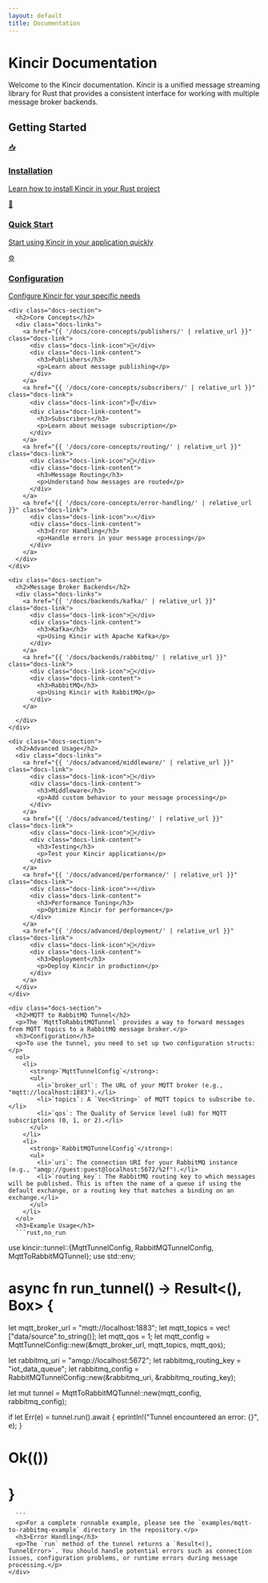 ```yaml
---
layout: default
title: Documentation
---
```


<div class="docs-container-page">
  <h1>Kincir Documentation</h1>

  <p class="intro-text">Welcome to the Kincir documentation. Kincir is a unified message streaming library for Rust that provides a consistent interface for working with multiple message broker backends.</p>

  <div class="docs-sections">
    <div class="docs-section">
      <h2>Getting Started</h2>
      <div class="docs-links">
        <a href="{{ '/docs/installation/index' | relative_url }}" class="docs-link">
          <div class="docs-link-icon">📥</div>
          <div class="docs-link-content">
            <h3>Installation</h3>
            <p>Learn how to install Kincir in your Rust project</p>
          </div>
        </a>
        <a href="{{ '/docs/quick-start/' | relative_url }}" class="docs-link">
          <div class="docs-link-icon">🚀</div>
          <div class="docs-link-content">
            <h3>Quick Start</h3>
            <p>Start using Kincir in your application quickly</p>
          </div>
        </a>
        <a href="{{ '/docs/configuration/' | relative_url }}" class="docs-link">
          <div class="docs-link-icon">⚙️</div>
          <div class="docs-link-content">
            <h3>Configuration</h3>
            <p>Configure Kincir for your specific needs</p>
          </div>
        </a>
      </div>
    </div>

    <div class="docs-section">
      <h2>Core Concepts</h2>
      <div class="docs-links">
        <a href="{{ '/docs/core-concepts/publishers/' | relative_url }}" class="docs-link">
          <div class="docs-link-icon">📢</div>
          <div class="docs-link-content">
            <h3>Publishers</h3>
            <p>Learn about message publishing</p>
          </div>
        </a>
        <a href="{{ '/docs/core-concepts/subscribers/' | relative_url }}" class="docs-link">
          <div class="docs-link-icon">👂</div>
          <div class="docs-link-content">
            <h3>Subscribers</h3>
            <p>Learn about message subscription</p>
          </div>
        </a>
        <a href="{{ '/docs/core-concepts/routing/' | relative_url }}" class="docs-link">
          <div class="docs-link-icon">🔄</div>
          <div class="docs-link-content">
            <h3>Message Routing</h3>
            <p>Understand how messages are routed</p>
          </div>
        </a>
        <a href="{{ '/docs/core-concepts/error-handling/' | relative_url }}" class="docs-link">
          <div class="docs-link-icon">⚠️</div>
          <div class="docs-link-content">
            <h3>Error Handling</h3>
            <p>Handle errors in your message processing</p>
          </div>
        </a>
      </div>
    </div>

    <div class="docs-section">
      <h2>Message Broker Backends</h2>
      <div class="docs-links">
        <a href="{{ '/docs/backends/kafka/' | relative_url }}" class="docs-link">
          <div class="docs-link-icon">🔗</div>
          <div class="docs-link-content">
            <h3>Kafka</h3>
            <p>Using Kincir with Apache Kafka</p>
          </div>
        </a>
        <a href="{{ '/docs/backends/rabbitmq/' | relative_url }}" class="docs-link">
          <div class="docs-link-icon">🐇</div>
          <div class="docs-link-content">
            <h3>RabbitMQ</h3>
            <p>Using Kincir with RabbitMQ</p>
          </div>
        </a>
 
      </div>
    </div>

    <div class="docs-section">
      <h2>Advanced Usage</h2>
      <div class="docs-links">
        <a href="{{ '/docs/advanced/middleware/' | relative_url }}" class="docs-link">
          <div class="docs-link-icon">🔌</div>
          <div class="docs-link-content">
            <h3>Middleware</h3>
            <p>Add custom behavior to your message processing</p>
          </div>
        </a>
        <a href="{{ '/docs/advanced/testing/' | relative_url }}" class="docs-link">
          <div class="docs-link-icon">🧪</div>
          <div class="docs-link-content">
            <h3>Testing</h3>
            <p>Test your Kincir applications</p>
          </div>
        </a>
        <a href="{{ '/docs/advanced/performance/' | relative_url }}" class="docs-link">
          <div class="docs-link-icon">⚡</div>
          <div class="docs-link-content">
            <h3>Performance Tuning</h3>
            <p>Optimize Kincir for performance</p>
          </div>
        </a>
        <a href="{{ '/docs/advanced/deployment/' | relative_url }}" class="docs-link">
          <div class="docs-link-icon">🚀</div>
          <div class="docs-link-content">
            <h3>Deployment</h3>
            <p>Deploy Kincir in production</p>
          </div>
        </a>
      </div>
    </div>
  </div>

    <div class="docs-section">
      <h2>MQTT to RabbitMQ Tunnel</h2>
      <p>The `MqttToRabbitMQTunnel` provides a way to forward messages from MQTT topics to a RabbitMQ message broker.</p>
      <h3>Configuration</h3>
      <p>To use the tunnel, you need to set up two configuration structs:</p>
      <ol>
        <li>
          <strong>`MqttTunnelConfig`</strong>:
          <ul>
            <li>`broker_url`: The URL of your MQTT broker (e.g., "mqtt://localhost:1883").</li>
            <li>`topics`: A `Vec<String>` of MQTT topics to subscribe to.</li>
            <li>`qos`: The Quality of Service level (u8) for MQTT subscriptions (0, 1, or 2).</li>
          </ul>
        </li>
        <li>
          <strong>`RabbitMQTunnelConfig`</strong>:
          <ul>
            <li>`uri`: The connection URI for your RabbitMQ instance (e.g., "amqp://guest:guest@localhost:5672/%2f").</li>
            <li>`routing_key`: The RabbitMQ routing key to which messages will be published. This is often the name of a queue if using the default exchange, or a routing key that matches a binding on an exchange.</li>
          </ul>
        </li>
      </ol>
      <h3>Example Usage</h3>
      ```rust,no_run
use kincir::tunnel::{MqttTunnelConfig, RabbitMQTunnelConfig, MqttToRabbitMQTunnel};
use std::env;

# async fn run_tunnel() -> Result<(), Box<dyn std::error::Error>> {
let mqtt_broker_url = "mqtt://localhost:1883";
let mqtt_topics = vec!["data/source".to_string()];
let mqtt_qos = 1;
let mqtt_config = MqttTunnelConfig::new(&mqtt_broker_url, mqtt_topics, mqtt_qos);

let rabbitmq_uri = "amqp://localhost:5672";
let rabbitmq_routing_key = "iot_data_queue";
let rabbitmq_config = RabbitMQTunnelConfig::new(&rabbitmq_uri, &rabbitmq_routing_key);

let mut tunnel = MqttToRabbitMQTunnel::new(mqtt_config, rabbitmq_config);

if let Err(e) = tunnel.run().await {
    eprintln!("Tunnel encountered an error: {}", e);
}
# Ok(())
# }
      ```
      <p>For a complete runnable example, please see the `examples/mqtt-to-rabbitmq-example` directory in the repository.</p>
      <h3>Error Handling</h3>
      <p>The `run` method of the tunnel returns a `Result<(), TunnelError>`. You should handle potential errors such as connection issues, configuration problems, or runtime errors during message processing.</p>
    </div>

  <div class="docs-footer">

  </div>
</div>